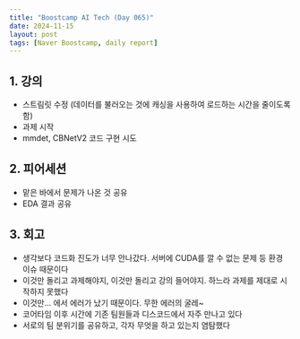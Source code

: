```yaml
---
title: "Boostcamp AI Tech (Day 065)"
date: 2024-11-15
layout: post
tags: [Naver Boostcamp, daily report]
---
```

## 1. 강의
- 스트림릿 수정 (데이터를 불러오는 것에 캐싱을 사용하여 로드하는 시간을 줄이도록 함)
- 과제 시작
- mmdet, CBNetV2 코드 구현 시도

## 2. 피어세션
- 맡은 바에서 문제가 나온 것 공유
- EDA 결과 공유

## 3. 회고
- 생각보다 코드화 진도가 너무 안나갔다. 서버에 CUDA를 깔 수 없는 문제 등 환경 이슈 때문이다
- 이것만 돌리고 과제해야지, 이것만 돌리고 강의 들어야지. 하느라 과제를 제대로 시작하지 못했다
- 이것만... 에서 에러가 났기 때문이다. 무한 에러의 굴레~
- 코어타임 이후 시간에 기존 팀원들과 디스코드에서 자주 만나고 있다
- 서로의 팀 분위기를 공유하고, 각자 무엇을 하고 있는지 염탐했다 